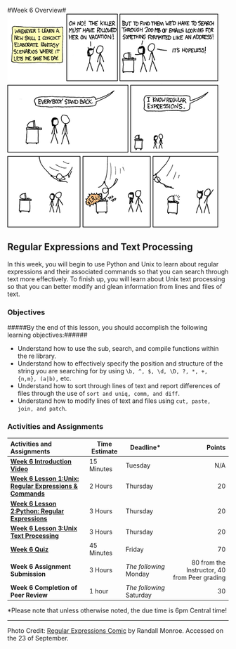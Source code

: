 #Week 6 Overview#
![XKCD Extrapolating](images/regular_expressions.png)
## Regular Expressions and Text Processing ##

In this week, you will begin to use Python and Unix to learn about regular expressions and their associated commands so that you can search through text more effectively.  To finish up, you will learn about Unix text processing so that you can better modify and glean information from lines and files of text.

### Objectives ###

#####By the end of this lesson, you should accomplish the following learning objectives:######

- Understand how to use the sub, search, and compile functions within the re library.
- Understand how to effectively specify the position and structure of the string you are searching for by using ```\b, ^, $, \d, \D, ?, *, +, {n,m}, (a|b),``` etc.
- Understand how to sort through lines of text and report differences of files through the use of ```sort and uniq, comm, and diff```.
- Understand how to modify lines of text and files using ```cut, paste, join, and patch```.


### Activities and Assignments ###

|Activities and Assignments | Time Estimate | Deadline* | Points|
|:------| -----|-------|----------:|
|**[Week 6 Introduction Video][w6v]**|15 Minutes|Tuesday|N/A|
|**[Week 6 Lesson 1:Unix: Regular Expressions & Commands](lesson1.md)**| 2 Hours |Thursday| 20|
|**[Week 6 Lesson 2:Python: Regular Expressions](lesson2.md)**| 3 Hours | Thursday | 20 |
|**[Week 6 Lesson 3:Unix Text Processing](lesson3.md)**| 3 Hours | Thursday| 20 |
|**[Week 6 Quiz][w6q]**| 45 Minutes | Friday | 70|
|**Week 6 Assignment Submission**| 3 Hours | *The following* Monday | 80 from the Instructor, 40 from Peer grading | 
|**Week 6 Completion of Peer Review**| 1 hour | *The following* Saturday | 30 | 

*Please note that unless otherwise noted, the due time is 6pm Central time!

----------
[w6q]: https://learn.illinois.edu/mod/quiz/view.php?id=1676547
[w6v]: https://mediaspace.illinois.edu/media/

Photo Credit: [Regular Expressions Comic](http://xkcd.com/208/) by Randall Monroe. Accessed on the 23 of September.
